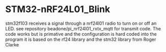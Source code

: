# STM32-nRF24L01_Blink
stm32f103 receives a signal through a nrf24l01 radio to turn on or off an LED. see repository beadone/pi_nrf24l01_rxtx_mqtt 
for transmit code.
The code works but is primative and the configuration is hard coded into the program
it is based on the rf24 library and the stm32 library from Roger Clarke

